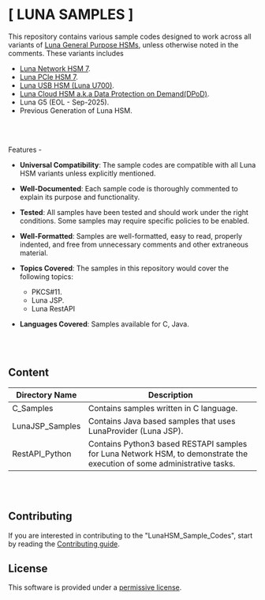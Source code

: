 # [ LUNA SAMPLES ]

This repository contains various sample codes designed to work across all variants of [Luna General Purpose HSMs](https://cpl.thalesgroup.com/encryption/hardware-security-modules/general-purpose-hsms), unless otherwise noted in the comments. These variants includes
- [Luna Network HSM 7](https://cpl.thalesgroup.com/sites/default/files/content/product_briefs/luna-sa-network-attached-hsm-pb.pdf).
- [Luna PCIe HSM 7](https://cpl.thalesgroup.com/sites/default/files/content/product_briefs/field_document/2024-04/Thales-Luna-PCIe-HSM-pb.pdf).
- [Luna USB HSM (Luna U700)](https://cpl.thalesgroup.com/sites/default/files/content/product_briefs/field_document/2022-09/luna-usb-hsm-pb.pdf).
- [Luna Cloud HSM a.k.a Data Protection on Demand(DPoD)](https://cpl.thalesgroup.com/sites/default/files/content/solution_briefs/data-protection-on-demand-services-sb.pdf).
- Luna G5 (EOL - Sep-2025).
- Previous Generation of Luna HSM.

<br><br>

Features -

+ **Universal Compatibility**: The sample codes are compatible with all Luna HSM variants unless explicitly mentioned.

+ **Well-Documented**: Each sample code is thoroughly commented to explain its purpose and functionality.

+ **Tested**:  All samples have been tested and should work under the right conditions. Some samples may require specific policies to be enabled.

+ **Well-Formatted**: Samples are well-formatted, easy to read, properly indented, and free from unnecessary comments and other extraneous material.

+ **Topics Covered**: The samples in this repository would cover the following topics:
	- PKCS#11.
	- Luna JSP.
	- Luna RestAPI
+ **Languages Covered**: Samples available for C, Java.

<br><br>

## Content

| Directory Name  | Description   |
| --- | --- |
| C_Samples | Contains samples written in C language. |
| LunaJSP_Samples | Contains Java based samples that uses LunaProvider (Luna JSP). |
| RestAPI_Python | Contains Python3 based RESTAPI samples for Luna Network HSM, to demonstrate the execution of some administrative tasks.|

<br><br>

## Contributing

If you are interested in contributing to the "LunaHSM_Sample_Codes", start by reading the [Contributing guide](/CONTRIBUTING.md).


## License

This software is provided under a [permissive license](LICENSE).
